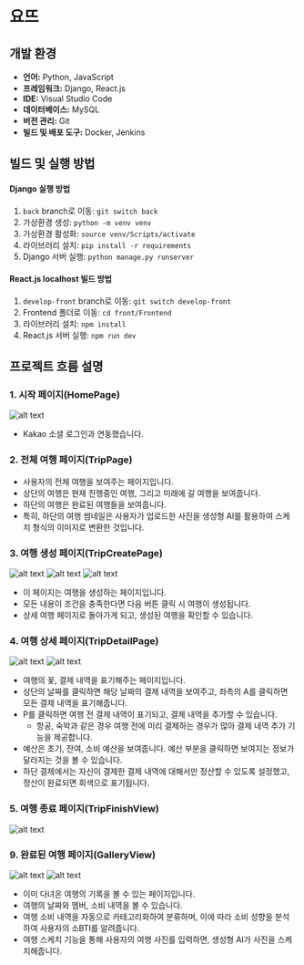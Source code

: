 # 요뜨

## 개발 환경

- **언어:** Python, JavaScript
- **프레임워크:** Django, React.js
- **IDE:** Visual Studio Code
- **데이터베이스:** MySQL
- **버전 관리:** Git
- **빌드 및 배포 도구:** Docker, Jenkins

## 빌드 및 실행 방법

#### Django 실행 방법

1. `back` branch로 이동: `git switch back`
2. 가상환경 생성: `python -m venv venv`
3. 가상환경 활성화: `source venv/Scripts/activate`
4. 라이브러리 설치: `pip install -r requirements`
5. Django 서버 실행: `python manage.py runserver`

#### React.js localhost 빌드 방법

1. `develop-front` branch로 이동: `git switch develop-front`
2. Frontend 폴더로 이동: `cd front/Frontend`
3. 라이브러리 설치: `npm install`
4. React.js 서버 실행: `npm run dev`

## 프로젝트 흐름 설명

### 1. 시작 페이지(HomePage)

![alt text](images/HomePage.png)

- Kakao 소셜 로그인과 연동했습니다.

### 2. 전체 여행 페이지(TripPage)



- 사용자의 전체 여행을 보여주는 페이지입니다.
- 상단의 여행은 현재 진행중인 여행, 그리고 미래에 갈 여행을 보여줍니다.
- 하단의 여행은 완료된 여행들을 보여줍니다.
- 특히, 하단의 여행 썸네일은 사용자가 업로드한 사진을 생성형 AI를 활용하여 스케치 형식의 이미지로 변환한 것입니다.

### 3. 여행 생성 페이지(TripCreatePage)

![alt text](images/TripCreatePage_1.png)
![alt text](images/TripCreatePage_2.png)
![alt text](images/TripCreatePage_3.png)

- 이 페이지는 여행을 생성하는 페이지입니다.
- 모든 내용이 조건을 충족한다면 다음 버튼 클릭 시 여행이 생성됩니다.
- 상세 여행 페이지로 돌아가게 되고, 생성된 여행을 확인할 수 있습니다.

### 4. 여행 상세 페이지(TripDetailPage)

![alt text](images/TripDetailPage_1.png)
![alt text](images/TripDetailPage_2.png)

- 여행의 꽃, 결제 내역을 표기해주는 페이지입니다.
- 상단의 날짜를 클릭하면 해당 날짜의 결제 내역을 보여주고, 좌측의 A를 클릭하면 모든 결제 내역을 표기해줍니다.
- P를 클릭하면 여행 전 결제 내역이 표기되고, 결제 내역을 추가할 수 있습니다.
  - 항공, 숙박과 같은 경우 여행 전에 미리 결제하는 경우가 많아 결제 내역 추가 기능을 제공합니다.
- 예산은 초기, 잔여, 소비 예산을 보여줍니다. 예산 부분을 클릭하면 보여지는 정보가 달라지는 것을 볼 수 있습니다.
- 하단 결제에서는 자신이 결제한 결제 내역에 대해서만 정산할 수 있도록 설정했고, 정산이 완료되면 회색으로 표기됩니다.

### 5. 여행 종료 페이지(TripFinishView)

![alt text](images/TripFinishPage.png)

### 9. 완료된 여행 페이지(GalleryView)

![alt text](images/GalleryPage_1.png)
![alt text](images/GalleryPage_2.png)

- 이미 다녀온 여행의 기록을 볼 수 있는 페이지입니다.
- 여행의 날짜와 멤버, 소비 내역을 볼 수 있습니다.
- 여행 소비 내역을 자동으로 카테고리화하여 분류하며, 이에 따라 소비 성향을 분석하여 사용자의 소BTI를 알려줍니다.
- 여행 스케치 기능을 통해 사용자의 여행 사진를 입력하면, 생성형 AI가 사진을 스케치해줍니다.